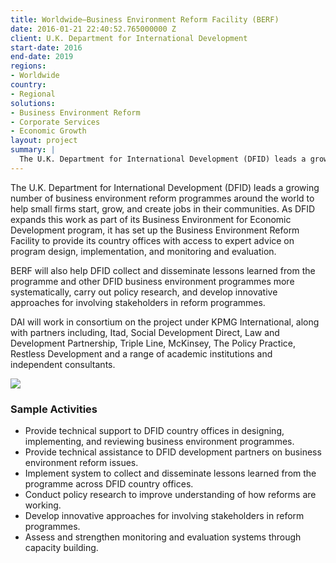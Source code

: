 ```yaml
---
title: Worldwide—Business Environment Reform Facility (BERF)
date: 2016-01-21 22:40:52.765000000 Z
client: U.K. Department for International Development
start-date: 2016
end-date: 2019
regions:
- Worldwide
country:
- Regional
solutions:
- Business Environment Reform
- Corporate Services
- Economic Growth
layout: project
summary: |
  The U.K. Department for International Development (DFID) leads a growing number of business environment reform programmes around the world to help small firms start, grow, and create jobs in their communities.
---
```

The U.K. Department for International Development (DFID) leads a growing number of business environment reform programmes around the world to help small firms start, grow, and create jobs in their communities. As DFID expands this work as part of its Business Environment for Economic Development program, it has set up the Business Environment Reform Facility to provide its country offices with access to expert advice on program design, implementation, and monitoring and evaluation.

BERF will also help DFID collect and disseminate lessons learned from the programme and other DFID business environment programmes more systematically, carry out policy research, and develop innovative approaches for involving stakeholders in reform programmes.

DAI will work in consortium on the project under KPMG International, along with partners including, Itad, Social Development Direct, Law and Development Partnership, Triple Line, McKinsey, The Policy Practice, Restless Development and a range of academic institutions and independent consultants.

![][1]

###  Sample Activities

* Provide technical support to DFID country offices in designing, implementing, and reviewing business environment programmes.
* Provide technical assistance to DFID development partners on business environment reform issues.
* Implement system to collect and disseminate lessons learned from the programme across DFID country offices.
* Conduct policy research to improve understanding of how reforms are working.
* Develop innovative approaches for involving stakeholders in reform programmes.
* Assess and strengthen monitoring and evaluation systems through capacity building.

[1]: /assets/images/projects/DFID-BERF-pic.jpg
